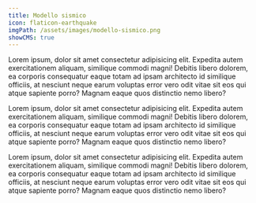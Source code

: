```yaml
---
title: Modello sismico
icon: flaticon-earthquake
imgPath: /assets/images/modello-sismico.png
showCMS: true
---
```


Lorem ipsum, dolor sit amet consectetur adipisicing elit. Expedita autem exercitationem aliquam, similique commodi magni! Debitis libero dolorem, ea corporis consequatur eaque totam ad ipsam architecto id similique officiis, at nesciunt neque earum voluptas error vero odit vitae sit eos qui atque sapiente porro? Magnam eaque quos distinctio nemo libero?

Lorem ipsum, dolor sit amet consectetur adipisicing elit. Expedita autem exercitationem aliquam, similique commodi magni! Debitis libero dolorem, ea corporis consequatur eaque totam ad ipsam architecto id similique officiis, at nesciunt neque earum voluptas error vero odit vitae sit eos qui atque sapiente porro? Magnam eaque quos distinctio nemo libero?

Lorem ipsum, dolor sit amet consectetur adipisicing elit. Expedita autem exercitationem aliquam, similique commodi magni! Debitis libero dolorem, ea corporis consequatur eaque totam ad ipsam architecto id similique officiis, at nesciunt neque earum voluptas error vero odit vitae sit eos qui atque sapiente porro? Magnam eaque quos distinctio nemo libero?
